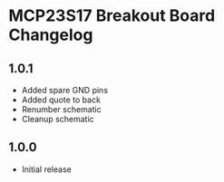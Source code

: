 # MCP23S17 Breakout Board Changelog

## 1.0.1

- Added spare GND pins
- Added quote to back
- Renumber schematic
- Cleanup schematic

## 1.0.0

- Initial release
